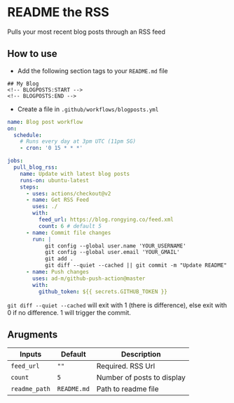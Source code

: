 # README the RSS
Pulls your most recent blog posts through an RSS feed

## How to use
* Add the following section tags to your `README.md` file

```
## My Blog
<!-- BLOGPOSTS:START -->
<!-- BLOGPOSTS:END -->
```
* Create a file in `.github/workflows/blogposts.yml`
```yml
name: Blog post workflow
on:
  schedule:
    # Runs every day at 3pm UTC (11pm SG)
    - cron: '0 15 * * *'

jobs:
  pull_blog_rss:
    name: Update with latest blog posts
    runs-on: ubuntu-latest
    steps:
      - uses: actions/checkout@v2
      - name: Get RSS Feed
        uses: ./
        with:
          feed_url: https://blog.rongying.co/feed.xml
          count: 6 # default 5
      - name: Commit file changes
        run: |
            git config --global user.name 'YOUR_USERNAME'
            git config --global user.email 'YOUR_GMAIL'
            git add .
            git diff --quiet --cached || git commit -m "Update README"    
      - name: Push changes
        uses: ad-m/github-push-action@master
        with:
          github_token: ${{ secrets.GITHUB_TOKEN }}
```
`git diff --quiet --cached` will exit with 1 (there is difference), else exit with 0 if no difference. 1 will trigger the commit.

## Arugments

|Inputs | Default | Description    |
|---|---|---|
|`feed_url`|`""`|Required. RSS Url|
|`count`   |`5`   |Number of posts to display   |
|`readme_path`|`README.md`|Path to readme file|

<!--
How to run

Generate the build file in dist/index.js
npm run build 
-->